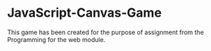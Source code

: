 # JavaScript-Canvas-Game
This game has been created for the purpose of assignment from the Programming for the web module.
